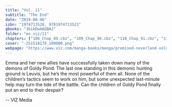 ```yaml
---
title: "Vol. 11"
subtitle: "The End"
date: "2019-08-06"
isbn: "1974713520, 9781974713523"
gbooks: "3bikDwAAQBAJ"
folder: "en_viz/11"
chapters: ["108_Chap_89.cbz", "109_Chap_90.cbz", "110_Chap_91.cbz", "111_Chap_92.cbz", "112_Chap_93.cbz", "113_Chap_94.cbz", "114_Chap_95.cbz", "115_Chap_96.cbz", "116_Chap_97.cbz"]
cover: "-251518170_109000.png"
webpage: "https://www.viz.com/manga-books/manga/promised-neverland-volume-11/product/6004"
---
```


<p>Emma and her new allies have successfully taken down many of the demons of Goldy Pond. The last one standing in this demonic hunting ground is Leuvis, but he’s the most powerful of them all. None of the children’s tactics seem to work on him, but some unexpected last-minute help may turn the tide of the battle. Can the children of Goldy Pond finally put an end to their despair?</p> -- VIZ Media
